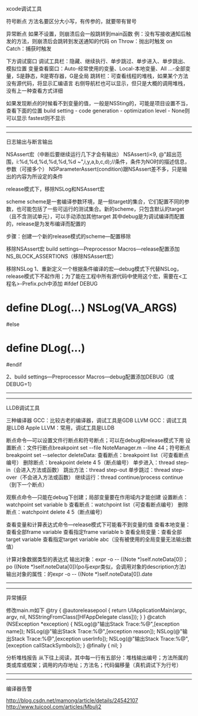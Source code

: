 

xcode调试工具


符号断点
方法名要区分大小写，有传参的，就要带有冒号

异常断点
如果不设置，则崩溃后会一般跳转到main函数
例：没有写接收通知后触发的方法，则崩溃后会跳转到发送通知的代码
on Throw：抛出时触发
on Catch：捕获时触发

下方调试窗口
调试工具栏：隐藏、继续执行、单步跳过、单步进入、单步跳出、模拟位置
变量查看窗口：Auto-经常使用的变量、Local-本地变量、All …-全部变量，S是静态，R是寄存器，G是全局
跳转栏：可查看线程的堆栈，如果某个方法没有源代码，将显示汇编语言
右侧导航栏也可以显示，但只是大概的调用堆栈，没有上一种查看方式详细

如果发现断点的时候看不到变量的值，一般是NSSting的，可能是项目设置不当，查看下面的位置
build setting - code generation - optimization level - None则可以显示 fastest则不显示

************************************************************************************************************************************************
************************************************************************************************************************************************


日志输出与断言输出


NSAssert宏（中断后要继续运行几下才会有输出）
NSAssert(i<9, @"超出范围，i:%d,%d,%d,%d,%d,%d ~",i,y,a,b,c,d);//条件，条件为NO时的描述信息，参数（可接多个）
NSParameterAssert(condition)跟NSAssert差不多，只是输出的内容为所设定的条件

release模式下，移除NSLog和NSAssert宏

scheme
scheme是一套编译参数环境，是一些target的集合，它们配置不同的参数，也可能包括了一些可运行的测试集合。新的scheme，只包含默认的target（且不含测试单元），可以手动添加其他target
其中debug是为调试编译而配置的，release是为发布编译而配置的

步骤：创建一个新的release模式的scheme—配置移除

移除NSAssert宏
build settings—Preprocessor Macros—release配置添加NS_BLOCK_ASSERTIONS（移除NSAssert宏）

移除NSLog
1、重新定义一个根据条件编译的宏—debug模式下代替NSLog，release模式下不起作用；为了能在工程中所有源代码中使用这个宏，需要在<工程名>-Prefix.pch中添加
#ifdef DEBUG
#   define DLog(...) NSLog(__VA_ARGS__)
#else
#   define DLog(...)
#endif

2、build settings—Preprocessor Macros—debug配置添加DEBUG（或DEBUG=1）


************************************************************************************************************************************************
************************************************************************************************************************************************


LLDB调试工具


三种编译器
GCC：比较古老的编译器，调试工具是GDB
LLVM GCC：调试工具是LLDB
Apple LLVM：常用，调试工具是LLDB

断点命令—可以设置文件行断点和符号断点；可以在debug和release模式下用
设置断点：文件行断点breakpoint set --file NoteManager.m --line 44；符号断点breakpoint set --selector deleteData:
查看断点：breakpoint list（可查看断点编号）
删除断点：breakpoint delete 4 5（断点编号）
单步进入：thread step-in（会进入方法或函数）
跳出方法：thread step-out
单步跳过：thread step-over（不会进入方法或函数）
继续运行：thread continue/process continue（到下一个断点）

观察点命令—只能在debug下创建；局部变量要在作用域内才能创建
设置断点：watchpoint set variable b
查看断点：watchpoint list（可查看断点编号）
删除断点：watchpoint delete 4 5（断点编号）

查看变量和计算表达式命令—release模式下可能看不到变量的值
查看本地变量：查看全部frame variable 查看指定frame variable b
查看全局变量：查看全部target variable 查看指定target variable abc（没有被使用的全局变量无法输出数值）

计算对象数据类型的表达式
输出对象：expr -o -- ((Note *)self.noteData[0])；po ((Note *)self.noteData[0])(po与expr类似，会调用对象的description方法)
输出对象的属性：的expr -o -- ((Note *)self.noteData[0]).date





************************************************************************************************************************************************
************************************************************************************************************************************************


异常捕获



修改main.m如下
    @try {
        @autoreleasepool {
            return UIApplicationMain(argc, argv, nil, NSStringFromClass([HFAppDelegate class]));
        }
    }
    @catch (NSException *exception) {
        NSLog(@"输出Stack Trace:%@",[exception name]);
        NSLog(@"输出Stack Trace:%@",[exception reason]);
        NSLog(@"输出Stack Trace:%@",[exception userInfo]);
        NSLog(@"输出Stack Trace:%@",[exception callStackSymbols]);
    }
    @finally {
        nil;
    }

分析堆栈报告
从下往上阅读，其中每一行有五部分：堆栈输出编号；方法所属的类或库或框架；调用的内存地址；方法名；代码偏移量（真机调试下为行号）




************************************************************************************************************************************************
************************************************************************************************************************************************


编译器告警


http://blog.csdn.net/mamong/article/details/24542107
http://www.tuicool.com/articles/MbuIj2
